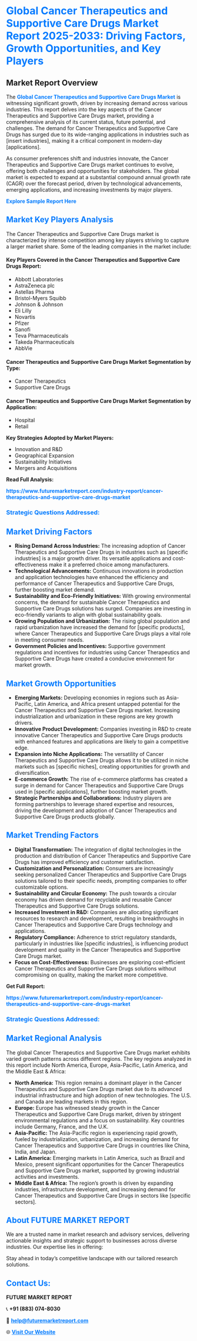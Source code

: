 <h1 style="color: #007BFF;">Global Cancer Therapeutics and Supportive Care Drugs Market Report 2025-2033: Driving Factors, Growth Opportunities, and Key Players</h1>

<section id="overview">
<h2>Market Report Overview</h2>
<p>The <a href="https://www.futuremarketreport.com/industry-report/cancer-therapeutics-and-supportive-care-drugs-market" style="color: #007BFF; text-decoration: none;"><strong>Global Cancer Therapeutics and Supportive Care Drugs Market</strong></a> is witnessing significant growth, driven by increasing demand across various industries. This report delves into the key aspects of the Cancer Therapeutics and Supportive Care Drugs market, providing a comprehensive analysis of its current status, future potential, and challenges. The demand for Cancer Therapeutics and Supportive Care Drugs has surged due to its wide-ranging applications in industries such as [insert industries], making it a critical component in modern-day [applications].</p>
<p>As consumer preferences shift and industries innovate, the Cancer Therapeutics and Supportive Care Drugs market continues to evolve, offering both challenges and opportunities for stakeholders. The global market is expected to expand at a substantial compound annual growth rate (CAGR) over the forecast period, driven by technological advancements, emerging applications, and increasing investments by major players.</p>
</section>

<section id="overview">
<p><a href="https://www.futuremarketreport.com/request-sample/reportId=47808" style="color: #007BFF; text-decoration: none;"><strong>Explore Sample Report Here</strong></a></p>
</section>

<section id="key-players">
<h2 style="color: #007BFF;">Market Key Players Analysis</h2>
<p>The Cancer Therapeutics and Supportive Care Drugs market is characterized by intense competition among key players striving to capture a larger market share. Some of the leading companies in the market include:</p>
<h4>Key Players Covered in the Cancer Therapeutics and Supportive Care Drugs Report:</h4>
<ul><li>Abbott Laboratories</li><li>AstraZeneca plc</li><li>Astellas Pharma</li><li>Bristol-Myers Squibb</li><li>Johnson &amp; Johnson</li><li>Eli Lilly</li><li>Novartis</li><li>Pfizer</li><li>Sanofi</li><li>Teva Pharmaceuticals</li><li>Takeda Pharmaceuticals</li><li>AbbVie</li></ul>
<h4>Cancer Therapeutics and Supportive Care Drugs Market Segmentation by Type:</h4>
<ul><li>Cancer Therapeutics</li><li>Supportive Care Drugs</li></ul>

<h4>Cancer Therapeutics and Supportive Care Drugs Market Segmentation by Application:</h4>
<ul><li>Hospital</li><li>Retail</li></ul>
<p><strong>Key Strategies Adopted by Market Players:</strong></p>
<ul>
<li>Innovation and R&D</li>
<li>Geographical Expansion</li>
<li>Sustainability Initiatives</li>
<li>Mergers and Acquisitions</li>
</ul>
</section>

<section>
<p><strong>Read Full Analysis: </strong></p><a href="https://www.futuremarketreport.com/industry-report/cancer-therapeutics-and-supportive-care-drugs-market" style="color: #007BFF; text-decoration: none;"><strong>https://www.futuremarketreport.com/industry-report/cancer-therapeutics-and-supportive-care-drugs-market</strong></a>
<h3 style="color: #007BFF;">Strategic Questions Addressed:</h3>
</section>

<section id="driving-factors">
<h2 style="color: #007BFF;">Market Driving Factors</h2>
<ul>
<li><strong>Rising Demand Across Industries:</strong> The increasing adoption of Cancer Therapeutics and Supportive Care Drugs in industries such as [specific industries] is a major growth driver. Its versatile applications and cost-effectiveness make it a preferred choice among manufacturers.</li>
<li><strong>Technological Advancements:</strong> Continuous innovations in production and application technologies have enhanced the efficiency and performance of Cancer Therapeutics and Supportive Care Drugs, further boosting market demand.</li>
<li><strong>Sustainability and Eco-Friendly Initiatives:</strong> With growing environmental concerns, the demand for sustainable Cancer Therapeutics and Supportive Care Drugs solutions has surged. Companies are investing in eco-friendly variants to align with global sustainability goals.</li>
<li><strong>Growing Population and Urbanization:</strong> The rising global population and rapid urbanization have increased the demand for [specific products], where Cancer Therapeutics and Supportive Care Drugs plays a vital role in meeting consumer needs.</li>
<li><strong>Government Policies and Incentives:</strong> Supportive government regulations and incentives for industries using Cancer Therapeutics and Supportive Care Drugs have created a conducive environment for market growth.</li>
</ul>
</section>

<section id="growth-opportunities">
<h2 style="color: #007BFF;">Market Growth Opportunities</h2>
<ul>
<li><strong>Emerging Markets:</strong> Developing economies in regions such as Asia-Pacific, Latin America, and Africa present untapped potential for the Cancer Therapeutics and Supportive Care Drugs market. Increasing industrialization and urbanization in these regions are key growth drivers.</li>
<li><strong>Innovative Product Development:</strong> Companies investing in R&D to create innovative Cancer Therapeutics and Supportive Care Drugs products with enhanced features and applications are likely to gain a competitive edge.</li>
<li><strong>Expansion into Niche Applications:</strong> The versatility of Cancer Therapeutics and Supportive Care Drugs allows it to be utilized in niche markets such as [specific niches], creating opportunities for growth and diversification.</li>
<li><strong>E-commerce Growth:</strong> The rise of e-commerce platforms has created a surge in demand for Cancer Therapeutics and Supportive Care Drugs used in [specific applications], further boosting market growth.</li>
<li><strong>Strategic Partnerships and Collaborations:</strong> Industry players are forming partnerships to leverage shared expertise and resources, driving the development and adoption of Cancer Therapeutics and Supportive Care Drugs products globally.</li>
</ul>
</section>

<section id="trending-factors">
<h2 style="color: #007BFF;">Market Trending Factors</h2>
<ul>
<li><strong>Digital Transformation:</strong> The integration of digital technologies in the production and distribution of Cancer Therapeutics and Supportive Care Drugs has improved efficiency and customer satisfaction.</li>
<li><strong>Customization and Personalization:</strong> Consumers are increasingly seeking personalized Cancer Therapeutics and Supportive Care Drugs solutions tailored to their specific needs, prompting companies to offer customizable options.</li>
<li><strong>Sustainability and Circular Economy:</strong> The push towards a circular economy has driven demand for recyclable and reusable Cancer Therapeutics and Supportive Care Drugs solutions.</li>
<li><strong>Increased Investment in R&D:</strong> Companies are allocating significant resources to research and development, resulting in breakthroughs in Cancer Therapeutics and Supportive Care Drugs technology and applications.</li>
<li><strong>Regulatory Compliance:</strong> Adherence to strict regulatory standards, particularly in industries like [specific industries], is influencing product development and quality in the Cancer Therapeutics and Supportive Care Drugs market.</li>
<li><strong>Focus on Cost-Effectiveness:</strong> Businesses are exploring cost-efficient Cancer Therapeutics and Supportive Care Drugs solutions without compromising on quality, making the market more competitive.</li>
</ul>
</section>

<section>
<p><strong>Get Full Report: </strong></p><a href="https://www.futuremarketreport.com/industry-report/cancer-therapeutics-and-supportive-care-drugs-market" style="color: #007BFF; text-decoration: none;"><strong>https://www.futuremarketreport.com/industry-report/cancer-therapeutics-and-supportive-care-drugs-market</strong></a>
<h3 style="color: #007BFF;">Strategic Questions Addressed:</h3>
</section>


<section id="regional-analysis">
<h2 style="color: #007BFF;">Market Regional Analysis</h2>
<p>The global Cancer Therapeutics and Supportive Care Drugs market exhibits varied growth patterns across different regions. The key regions analyzed in this report include North America, Europe, Asia-Pacific, Latin America, and the Middle East & Africa:</p>
<ul>
<li><strong>North America:</strong> This region remains a dominant player in the Cancer Therapeutics and Supportive Care Drugs market due to its advanced industrial infrastructure and high adoption of new technologies. The U.S. and Canada are leading markets in this region.</li>
<li><strong>Europe:</strong> Europe has witnessed steady growth in the Cancer Therapeutics and Supportive Care Drugs market, driven by stringent environmental regulations and a focus on sustainability. Key countries include Germany, France, and the U.K.</li>
<li><strong>Asia-Pacific:</strong> The Asia-Pacific region is experiencing rapid growth, fueled by industrialization, urbanization, and increasing demand for Cancer Therapeutics and Supportive Care Drugs in countries like China, India, and Japan.</li>
<li><strong>Latin America:</strong> Emerging markets in Latin America, such as Brazil and Mexico, present significant opportunities for the Cancer Therapeutics and Supportive Care Drugs market, supported by growing industrial activities and investments.</li>
<li><strong>Middle East & Africa:</strong> The region’s growth is driven by expanding industries, infrastructure development, and increasing demand for Cancer Therapeutics and Supportive Care Drugs in sectors like [specific sectors].</li>
</ul>
</section>

<footer>
<h2 style="color: #007BFF;">About FUTURE MARKET REPORT</h2>
<p>We are a trusted name in market research and advisory services, delivering actionable insights and strategic support to businesses across diverse industries. Our expertise lies in offering:</p>

<p>Stay ahead in today’s competitive landscape with our tailored research solutions.</p>

<h2 style="color: #007BFF;">Contact Us:</h2>
<p><strong>FUTURE MARKET REPORT</strong></p>
<p>📞 <strong>+91 (883) 074-8030</strong></p>
<p>📧 <strong><a href="mailto:help@futuremarketreport.com" style="color: #007BFF;">help@futuremarketreport.com</a></strong></p>
<p>🌐 <strong><a href="https://www.futuremarketreport.com/" style="color: #007BFF;">Visit Our Website</a></strong></p>
</footer>
